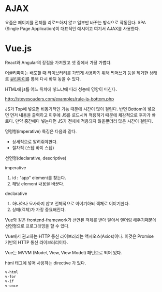 # AJAX

요즘은 페이지를 전체를 리로드하지 않고 일부만 바꾸는 방식으로 작동된다. SPA (Single Page Application)이 대표적인 예시이고 여기서 AJAX를 사용한다. 



# Vue.js

React와 Angular의 장점을 가져왔고 셋 중에서 가장 가볍다.

어글리파이는 배포할 때 라이브러리를 가볍게 사용하기 위해 띄어쓰기 등을 제거한 상태로 [뷰티파이](https://beautifier.io/)를 통해 다시 바꿔 놓을 수 있다.

HTML에 js를 어느 위치에 넣느냐에 따라 성능에 영향이 미친다.

http://stevesouders.com/examples/rule-js-bottom.php

JS가 Top에 넣으면 비동기적인 기능 때문에 시간이 많이 걸린다. 반면 Bottom에 넣으면 먼저 내용을 출력하고 이후에 JS를 로드시켜 적용하기 때문에 체감적으로 후자가 빠르다. 만약 중간에다 넣는다면 JS가 전체에 적용되지 않을뿐더러 많은 시간이 걸린다.

명령형(imperative) 특징은 다음과 같다.

- 상세적으로 알려줘야한다.
- 절차적 (스텝 바이 스텝)

선언형(declarative, descriptive)

imperative

1. id : "app" element를 찾는다.
2. 해당 element 내용을 바꾼다.

declarative

1. 하나하나 묘사하지 않고 전체적으로 이야기하되 객체로 이야기한다.
2. 상태(객체)가 가장 중요해진다.

Vue와 같은 frontend-framework가 선언된 객체를 받아 알아서 렌더링 해주기때문에 선언형으로 프로그래밍을 할 수 있다.

Vue에서 권고하는 HTTP 통신 라이브러리는 액시오스(Axios)이다. 이것은 Promise 기반의 HTTP 통신 라이브러리이다.

Vue는 MVVM (Model, View, View Model) 패턴으로 되어 있다.

html 태그에 넣어 사용하는 directive 가 있다.

```html
v-html
v-for
v-if
v-once
```
